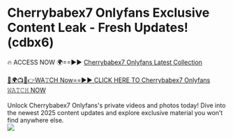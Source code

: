 # Cherrybabex7 Onlyfans Exclusive Content Leak - Fresh Updates! (cdbx6)

🔥 ACCESS NOW 🌍==►► <a href="https://tinyurl.com/kvy9nzfs" rel="nofollow">Cherrybabex7 Onlyfans Latest Collection</a>
<br><br>
[🔴🌍📺📱👉WA𝚃CH Now==►► CLICK HERE TO Cherrybabex7 Onlyfans 𝚆𝙰𝚃𝙲𝙷 NOW](https://tinyurl.com/kvy9nzfs)
<br><br>
Unlock Cherrybabex7 Onlyfans's private videos and photos today! Dive into the newest 2025 content updates and explore exclusive material you won’t find anywhere else.
<br>
<a href="https://tinyurl.com/kvy9nzfs" rel="nofollow" data-target="animated-image.originalLink"><img src="https://camo.githubusercontent.com/8a4f000d20f83aca3bf7ec5f350d767afa0574a8a352519fd8cfa583a6f93a33/68747470733a2f2f692e696d6775722e636f6d2f644a486b345a712e676966" data-canonical-src="https://i.imgur.com/dJHk4Zq.gif" style="max-width: 100%; display: inline-block;" data-target="animated-image.originalImage"></a>
<br>
